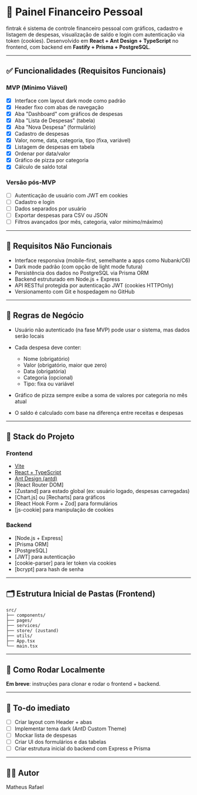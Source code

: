 # 💸 Painel Financeiro Pessoal

fintrak é sistema de controle financeiro pessoal com gráficos, cadastro e listagem de despesas, visualização de saldo e login com autenticação via token (cookies). Desenvolvido em **React + Ant Design + TypeScript** no frontend, com backend em **Fastify + Prisma + PostgreSQL**.

---

## ✅ Funcionalidades (Requisitos Funcionais)

### MVP (Mínimo Viável)

- [x] Interface com layout dark mode como padrão
- [x] Header fixo com abas de navegação
- [x] Aba "Dashboard" com gráficos de despesas
- [x] Aba "Lista de Despesas" (tabela)
- [x] Aba "Nova Despesa" (formulário)
- [x] Cadastro de despesas
- [x] Valor, nome, data, categoria, tipo (fixa, variável)
- [x] Listagem de despesas em tabela
- [x] Ordenar por data/valor
- [x] Gráfico de pizza por categoria
- [x] Cálculo de saldo total

### Versão pós-MVP

- [ ] Autenticação de usuário com JWT em cookies
- [ ] Cadastro e login
- [ ] Dados separados por usuário
- [ ] Exportar despesas para CSV ou JSON
- [ ] Filtros avançados (por mês, categoria, valor mínimo/máximo)

---

## 📐 Requisitos Não Funcionais

- Interface responsiva (mobile-first, semelhante a apps como Nubank/C6)
- Dark mode padrão (com opção de light mode futura)
- Persistência dos dados no PostgreSQL via Prisma ORM
- Backend estruturado em Node.js + Express
- API RESTful protegida por autenticação JWT (cookies HTTPOnly)
- Versionamento com Git e hospedagem no GitHub

---

## 🧠 Regras de Negócio

- Usuário não autenticado (na fase MVP) pode usar o sistema, mas dados serão locais
- Cada despesa deve conter:

  - Nome (obrigatório)
  - Valor (obrigatório, maior que zero)
  - Data (obrigatória)
  - Categoria (opcional)
  - Tipo: fixa ou variável

- Gráfico de pizza sempre exibe a soma de valores por categoria no mês atual
- O saldo é calculado com base na diferença entre receitas e despesas

---

## 🧱 Stack do Projeto

### Frontend

- [Vite](https://vitejs.dev/)
- [React + TypeScript](https://react.dev/)
- [Ant Design (antd)](https://ant.design/)
- \[React Router DOM]
- \[Zustand] para estado global (ex: usuário logado, despesas carregadas)
- \[Chart.js] ou \[Recharts] para gráficos
- \[React Hook Form + Zod] para formulários
- \[js-cookie] para manipulação de cookies

### Backend

- \[Node.js + Express]
- \[Prisma ORM]
- \[PostgreSQL]
- \[JWT] para autenticação
- \[cookie-parser] para ler token via cookies
- \[bcrypt] para hash de senha

---

## 🗂 Estrutura Inicial de Pastas (Frontend)

```
src/
├── components/
├── pages/
├── services/
├── store/ (zustand)
├── utils/
├── App.tsx
└── main.tsx
```

---

## 🚀 Como Rodar Localmente

**Em breve**: instruções para clonar e rodar o frontend + backend.

---

## 📌 To-do imediato

- [ ] Criar layout com Header + abas
- [ ] Implementar tema dark (AntD Custom Theme)
- [ ] Mockar lista de despesas
- [ ] Criar UI dos formulários e das tabelas
- [ ] Criar estrutura inicial do backend com Express e Prisma

---

## 🧑‍💻 Autor

Matheus Rafael
